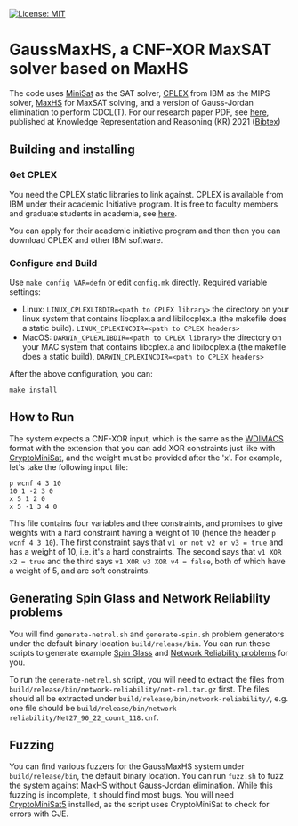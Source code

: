 [![License: MIT](https://img.shields.io/badge/License-MIT-yellow.svg)](https://opensource.org/licenses/MIT)

# GaussMaxHS, a CNF-XOR MaxSAT solver based on MaxHS

The code uses [MiniSat](https://github.com/niklasso/minisat) as the SAT solver, [CPLEX](https://community.ibm.com/community/user/datascience/blogs/xavier-nodet1/2020/07/09/cplex-free-for-students?mhsrc=ibmsearch_a&mhq=cplex) from IBM as the MIPS solver, [MaxHS](https://github.com/fbacchus/MaxHS) for MaxSAT solving, and a version of Gauss-Jordan elimination to perform CDCL(T). For our research paper PDF, see [here](https://proceedings.kr.org/2021/55/kr2021-0055-soos-et-al.pdf), published at Knowledge Representation and Reasoning (KR) 2021 ([Bibtex](https://proceedings.kr.org/2021/55/bibtex/))


## Building and installing
### Get CPLEX

You need the CPLEX static libraries to link against. CPLEX is
available from IBM under their academic Initiative program. It is
free to faculty members and graduate students in academia, see [here](https://community.ibm.com/community/user/datascience/blogs/xavier-nodet1/2020/07/09/cplex-free-for-students?mhsrc=ibmsearch_a&mhq=cplex).

You can apply for their academic initiative program and then then you
can download CPLEX and other IBM software.

### Configure and Build
Use `make config VAR=defn` or edit `config.mk` directly. Required variable settings:

- Linux: `LINUX_CPLEXLIBDIR=<path to CPLEX library>` the directory on your linux system that contains libcplex.a and libilocplex.a (the makefile does a static build). `LINUX_CPLEXINCDIR=<path to CPLEX headers>`
- MacOS: `DARWIN_CPLEXLIBDIR=<path to CPLEX library>` the directory on your MAC system that contains libcplex.a and libilocplex.a (the makefile does a static build), `DARWIN_CPLEXINCDIR=<path to CPLEX headers>`


After the above configuration, you can:
```
make install
```

## How to Run

The system expects a CNF-XOR input, which is the same as the [WDIMACS](http://www.maxhs.org/docs/wdimacs.html) format with the extension that you can add XOR constraints just like with [CryptoMiniSat](https://github.com/msoos/cryptominisat), and the weight must be provided after the 'x'. For example, let's take the following input file:

```
p wcnf 4 3 10
10 1 -2 3 0
x 5 1 2 0
x 5 -1 3 4 0
```

This file contains four variables and thee constraints, and promises to give weights with a hard constraint having a weight of 10 (hence the header `p wcnf 4 3 10`). The first constraint says that `v1 or not v2 or v3 = true` and has a weight of 10, i.e. it's a hard constraints. The second says that `v1 XOR x2 = true` and the third says `v1 XOR v3 XOR v4 = false`, both of which have a weight of 5, and are soft constraints.


## Generating Spin Glass and Network Reliability problems
You will find `generate-netrel.sh` and `generate-spin.sh` problem generators under the default binary location `build/release/bin`. You can run these scripts to generate example [Spin Glass](https://cs.stanford.edu/~ermon/papers/rademacher-aaai2018.pdf) and [Network Reliability problems](https://www.comp.nus.edu.sg/~meel/Papers/AAAI17.pdf) for you.

To run the `generate-netrel.sh` script, you will need to extract the files from `build/release/bin/network-reliability/net-rel.tar.gz` first. The files should all be extracted under `build/release/bin/network-reliability/`, e.g. one file should be `build/release/bin/network-reliability/Net27_90_22_count_118.cnf`.


## Fuzzing
You can find various fuzzers for the GaussMaxHS system under `build/release/bin`, the default binary location. You can run `fuzz.sh` to fuzz the system against MaxHS without Gauss-Jordan elimination. While this fuzzing is incomplete, it should find most bugs. You will need [CryptoMiniSat5](https;//www.github.com/msoos/cryptominisat) installed, as the script uses CryptoMiniSat to check for errors with GJE.
